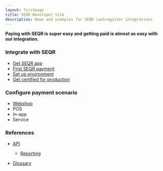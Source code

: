 ```yaml
---
layout: firstpage
title: SEQR Developer Site
description: News and examples for SEQR cashregister integrations
---
```


**Paying with SEQR is super easy and getting paid is almost as easy with our integration.**


<div class="boxes">
 <div class="box">
  <h3>Integrate with SEQR</h3>
  <ul>
   <li><a href="app/">Get SEQR app</a></li>
   <li><a href="merchant/payment">First SEQR payment</a></li>
   <li><a href=>Set up environment</a></li>
   <li><a href="merchant/reference/certification.html/">Get certified for production</a></li>
  </ul>
 </div>
 <div class="box">
 <h3>Configure payment scenario</h3>
  <ul>
   <li><a href="merchant/webshop">Webshop</a></li>
   <li>POS</li>
   <li>In-app</li>
   <li>Service</li>
  
  </div>

 <div class="box">
  <h3>References</h3> 
  <ul>
   <li><a href="merchant/reference/api.html">API</a></li>
   <ul>
   <li><a href="merchant/reference/reporting.html">Reporting</a></li>
  </div>
   <ul>
   <li><a href="merchant/reference/glossary.html">Glossary</a></li>
   
  </ul>
 </div>
 
</div>


